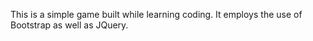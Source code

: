 This is a simple game built while learning coding. It employs the use of Bootstrap as well as JQuery. 
